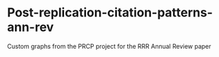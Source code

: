 # Post-replication-citation-patterns-ann-rev
 Custom graphs from the PRCP project for the RRR Annual Review paper
